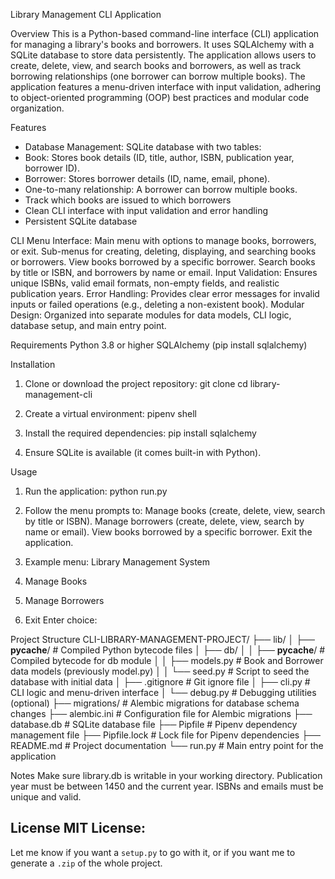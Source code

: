 Library Management CLI Application

Overview
This is a Python-based command-line interface (CLI) application for managing a library's books and borrowers. It uses SQLAlchemy with a SQLite database to store data persistently. The application allows users to create, delete, view, and search books and borrowers, as well as track borrowing relationships (one borrower can borrow multiple books). The application features a menu-driven interface with input validation, adhering to object-oriented programming (OOP) best practices and modular code organization.

Features
- Database Management: SQLite database with two tables:
- Book: Stores book details (ID, title, author, ISBN, publication year, borrower ID).
- Borrower: Stores borrower details (ID, name, email, phone).
- One-to-many relationship: A borrower can borrow multiple books.
- Track which books are issued to which borrowers
- Clean CLI interface with input validation and error handling
- Persistent SQLite database

CLI Menu Interface:
Main menu with options to manage books, borrowers, or exit.
Sub-menus for creating, deleting, displaying, and searching books or borrowers.
View books borrowed by a specific borrower.
Search books by title or ISBN, and borrowers by name or email.
Input Validation: Ensures unique ISBNs, valid email formats, non-empty fields, and realistic publication years.
Error Handling: Provides clear error messages for invalid inputs or failed operations (e.g., deleting a non-existent book).
Modular Design: Organized into separate modules for data models, CLI logic, database setup, and main entry point.

Requirements
Python 3.8 or higher
SQLAlchemy (pip install sqlalchemy)

Installation
1. Clone or download the project repository:
git clone <repository-url>
cd library-management-cli

2. Create a virtual environment:
pipenv shell

3. Install the required dependencies:
pip install sqlalchemy

4. Ensure SQLite is available (it comes built-in with Python).


Usage

1. Run the application:
python run.py

2. Follow the menu prompts to:
Manage books (create, delete, view, search by title or ISBN).
Manage borrowers (create, delete, view, search by name or email).
View books borrowed by a specific borrower.
Exit the application.

3. Example menu:
Library Management System
1. Manage Books
2. Manage Borrowers
3. Exit
Enter choice:

Project Structure
CLI-LIBRARY-MANAGEMENT-PROJECT/
├── lib/
│   ├── __pycache__/                  # Compiled Python bytecode files
│   ├── db/
│   │   ├── __pycache__/              # Compiled bytecode for db module
│   │   ├── models.py                 # Book and Borrower data models (previously model.py)
│   │   └── seed.py                   # Script to seed the database with initial data
│   ├── .gitignore                    # Git ignore file
│   ├── cli.py                        # CLI logic and menu-driven interface
│   └── debug.py                      # Debugging utilities (optional)
├── migrations/                       # Alembic migrations for database schema changes
├── alembic.ini                       # Configuration file for Alembic migrations
├── database.db                       # SQLite database file
├── Pipfile                           # Pipenv dependency management file
├── Pipfile.lock                      # Lock file for Pipenv dependencies
├── README.md                         # Project documentation
└── run.py                            # Main entry point for the application



Notes
Make sure library.db is writable in your working directory.
Publication year must be between 1450 and the current year.
ISBNs and emails must be unique and valid.

License
MIT License: 
---

Let me know if you want a `setup.py` to go with it, or if you want me to generate a `.zip` of the whole project.

